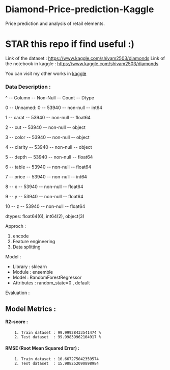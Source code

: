 # Diamond-Price-prediction-Kaggle
Price prediction and analysis of retail elements.

# STAR this repo if find useful :)

Link of the dataset : https://www.kaggle.com/shivam2503/diamonds
Link of the notebook in kaggle : https://www.kaggle.com/shivam2503/diamonds

You can visit my other works in [kaggle](https://www.kaggle.com/sagnik1511/notebooks)

### Data Description :

 ^     --       Column        --       Non-Null       --    Count         --       Dtype  
 
 0      --      Unnamed: 0    --       53940        --     non-null       --        int64 
 
 1      --      carat       --         53940       --      non-null       --        float64
 
 2     --       cut          --        53940       --      non-null        --       object 
 
 3      --      color      --          53940      --       non-null       --        object 
 
 4     --       clarity    --          53940      --       non-null         --      object 
 
 5      --      depth      --          53940      --       non-null        --       float64
 
 6     --       table    --           53940     --        non-null     --         float64
 
 7      --      price     --           53940       --      non-null       --         int64  
 
 8    --        x          --          53940      --       non-null        --        float64
 
 9      --      y            --        53940        --     non-null          --      float64
 
 10      --     z        --            53940      --       non-null        --        float64
 
dtypes: float64(6), int64(2), object(3)



Approch :
1. encode
2. Feature engineering
3. Data splitting


Model :
* Library    : sklearn
* Module     : ensemble
* Model      : RandomForestRegressor
* Attributes : random_state=0 , default


Evaluation :

## Model Metrics :   
#### R2-score :   
        1. Train dataset : 99.99928433541474 %
        2. Test dataset  : 99.99839962104917 %
        
#### RMSE (Root Mean Squared Error) :
        1. Train dataset : 10.667275042359574
        2. Test dataset  : 15.988252090898984
